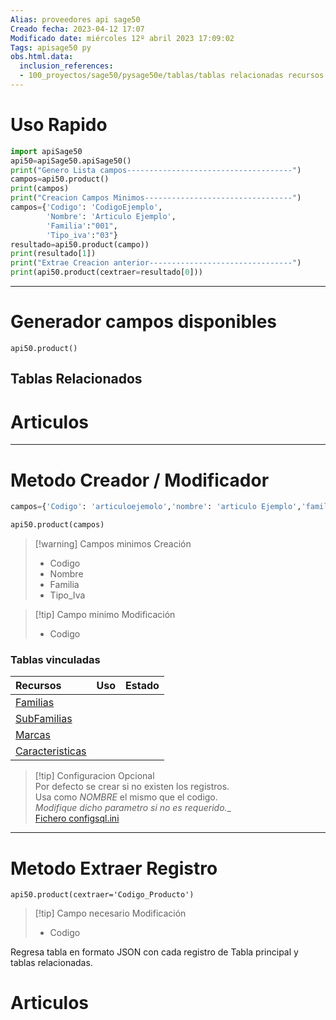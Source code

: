 ```yaml
---
Alias: proveedores api sage50
Creado fecha: 2023-04-12 17:07
Modificado date: miércoles 12º abril 2023 17:09:02
Tags: apisage50 py
obs.html.data:
  inclusion_references:
  - 100_proyectos/sage50/pysage50e/tablas/tablas relacionadas recursos maestros.md
---
```

   
# Uso Rapido   
```python
import apiSage50
api50=apiSage50.apiSage50()
print("Genero Lista campos-------------------------------------")  
campos=api50.product()
print(campos)
print("Creacion Campos Minimos---------------------------------")  
campos={'Codigo': 'CodigoEjemplo',
		'Nombre': 'Articulo Ejemplo',
		'Familia':"001",
		'Tipo_iva':"03"}
resultado=api50.product(campo))  
print(resultado[1])
print("Extrae Creacion anterior--------------------------------")  
print(api50.product(cextraer=resultado[0]))
```
   
   
   
------------------------   
# Generador campos disponibles   
   
```
api50.product()
```
   
   
## Tablas Relacionados   
   

# Articulos   
   
   
   
   
   
   
------------------------   
# Metodo Creador / Modificador   
   
```python
campos={'Codigo': 'articuloejemolo','nombre': 'articulo Ejemplo','familia':"001",'tipo_iva':"03"}

api50.product(campos)
```
   
   
>[!warning] Campos minimos Creación   
>  - Codigo   
>  - Nombre    
>  - Familia    
>  - Tipo_Iva   
   
>[!tip] Campo minimo Modificación   
>  - Codigo   
>     
   
   
### Tablas vinculadas   
   
   
|Recursos 	|   **Uso**   	| Estado 	|   
|:--------------	|:--------------------------:	|:--:	|   
|[Familias](../../../../../100_Proyectos/Sage50/pySage50e/tablas/vinculadas/Familias.md)||   
|[SubFamilias](../../../../../100_Proyectos/Sage50/pySage50e/tablas/vinculadas/SubFamilias.md)||   
|[Marcas](../../../../../100_Proyectos/Sage50/pySage50e/tablas/vinculadas/Marcas.md)||   
|[Caracteristicas](../../../../../100_Proyectos/Sage50/pySage50e/tablas/vinculadas/Caracteristicas.md)||   
   
   
   
>[!tip] Configuracion Opcional   
>Por defecto se crear si no existen los registros.   
>Usa como *NOMBRE* el mismo que el codigo.   
> _Modifique dicho parametro si no es requerido.__   
>[Fichero configsql.ini](/not_created.md)   
   
   
------------------------   
# Metodo Extraer Registro   
```
api50.product(cextraer='Codigo_Producto')

```
   
   
>[!tip] Campo necesario Modificación   
>  - Codigo   
>     
   
Regresa tabla en formato JSON con cada registro de Tabla principal y  tablas relacionadas. 
# Articulos   
   
   
   
